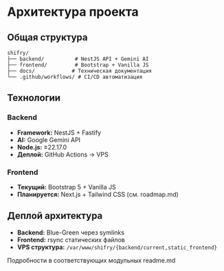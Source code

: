 # Архитектура проекта

## Общая структура
```
shifry/
├── backend/          # NestJS API + Gemini AI
├── frontend/         # Bootstrap + Vanilla JS
├── docs/            # Техническая документация
└── .github/workflows/ # CI/CD автоматизация
```

## Технологии

### Backend
- **Framework:** NestJS + Fastify
- **AI:** Google Gemini API
- **Node.js:** ≥22.17.0
- **Деплой:** GitHub Actions → VPS

### Frontend
- **Текущий:** Bootstrap 5 + Vanilla JS
- **Планируется:** Next.js + Tailwind CSS (см. roadmap.md)

## Деплой архитектура
- **Backend:** Blue-Green через symlinks
- **Frontend:** rsync статических файлов
- **VPS структура:** `/var/www/shifry/{backend/current,static_frontend}`

Подробности в соответствующих модульных readme.md